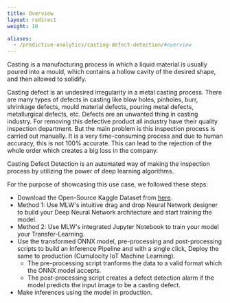 ```yaml
---
title: Overview
layout: redirect
weight: 10

aliases:
  - /predictive-analytics/casting-defect-detection/#overview
---
```


Casting is a manufacturing process in which a liquid material is usually poured into a mould, which contains a hollow cavity of the desired shape, and then allowed to solidify.

Casting defect is an undesired irregularity in a metal casting process. There are many types of defects in casting like blow holes, pinholes, burr, shrinkage defects, mould material defects, pouring metal defects, metallurgical defects, etc. Defects are an unwanted thing in casting industry. For removing this defective product all industry have their quality inspection department. But the main problem is this inspection process is carried out manually. It is a very time-consuming process and due to human accuracy, this is not 100% accurate. This can lead to the rejection of the whole order which creates a big loss in the company.

Casting Defect Detection is an automated way of making the inspection process by utilizing the power of deep learning algorithms.

For the purpose of showcasing this use case, we followed these steps:

* Download the Open-Source Kaggle Dataset from [here](https://www.kaggle.com/ravirajsinh45/real-life-industrial-dataset-of-casting-product).
* Method 1: Use MLW's intuitive drag and drop Neural Network designer to build your Deep Neural Network architecture and start training the model. 
* Method 2: Use MLW's integrated Jupyter Notebook to train your model your Transfer-Learning.
* Use the transformed ONNX model, pre-processing and post-processing scripts to build an Inference Pipeline and with a single click, Deploy the same to production (Cumulocity IoT Machine Learning).
	* The pre-processing script tranforms the data to a valid format which the ONNX model accepts.
	* The post-processing script creates a defect detection alarm if the model predicts the input image to be a casting defect.
* Make inferences using the model in production.
